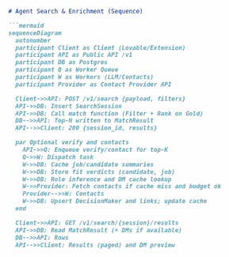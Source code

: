 ```markdown
# Agent Search & Enrichment (Sequence)

```mermaid
sequenceDiagram
  autonumber
  participant Client as Client (Lovable/Extension)
  participant API as Public API /v1
  participant DB as Postgres
  participant Q as Worker Queue
  participant W as Workers (LLM/Contacts)
  participant Provider as Contact Provider API

  Client->>API: POST /v1/search {payload, filters}
  API->>DB: Insert SearchSession
  API->>DB: Call match function (Filter + Rank on Gold)
  DB-->>API: Top-N written to MatchResult
  API-->>Client: 200 {session_id, results}

  par Optional verify and contacts
    API->>Q: Enqueue verify/contact for top-K
    Q->>W: Dispatch task
    W->>DB: Cache job/candidate summaries
    W->>DB: Store fit verdicts (candidate, job)
    W->>DB: Role inference and DM cache lookup
    W->>Provider: Fetch contacts if cache miss and budget ok
    Provider-->>W: Contacts
    W->>DB: Upsert DecisionMaker and links; update cache
  end

  Client->>API: GET /v1/search/{session}/results
  API->>DB: Read MatchResult (+ DMs if available)
  DB-->>API: Rows
  API-->>Client: Results (paged) and DM preview
